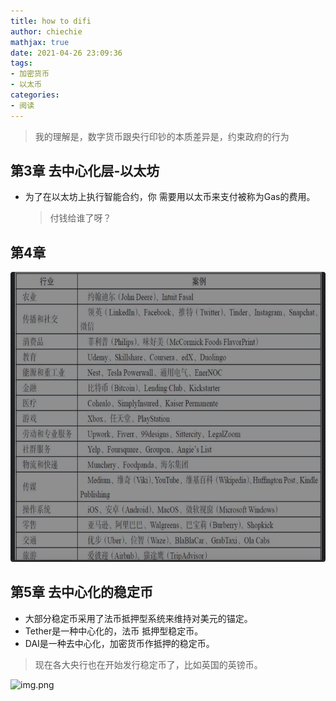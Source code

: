 ```yaml
---
title: how to difi
author: chiechie
mathjax: true
date: 2021-04-26 23:09:36
tags: 
- 加密货币
- 以太币
categories: 
- 阅读
---
```


> 我的理解是，数字货币跟央行印钞的本质差异是，约束政府的行为

## 第3章 去中心化层-以太坊

- 为了在以太坊上执行智能合约，你 需要用以太币来支付被称为Gas的费用。
    > 付钱给谁了呀？


## 第4章

![img.png](img.png)

## 第5章 去中心化的稳定币

- 大部分稳定币采用了法币抵押型系统来维持对美元的锚定。
- Tether是一种中心化的，法币 抵押型稳定币。
- DAI是一种去中心化，加密货币作抵押的稳定币。

> 现在各大央行也在开始发行稳定币了，比如英国的英镑币。

![img.png](img1.png)